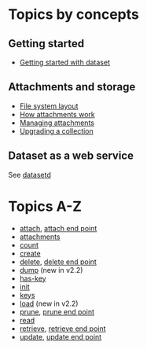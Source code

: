 
Topics by concepts
==================

Getting started
---------------

- [Getting started with dataset](../how-to/getting-started-with-dataset.md)

Attachments and storage
-----------------------

- [File system layout](../how-to/file-system-layout.md)
- [How attachments work](../how-to/how-attachments-work.md)
- [Managing attachments](../how-to/managing-attachments.md)
- [Upgrading a collection](../how-to/upgrading-a-collection.md)

Dataset as a web service
------------------------

See [datasetd](datasetd.md)

Topics A-Z
==========

- [attach](attach.md), [attach end point](attach-endpoint.md)
- [attachments](attachments.md)
- [count](count.md)
- [create](create.md)
- [delete](delete.md), [delete end point](delete-endpoint.md)
- [dump](dump.md) (new in v2.2)
- [has-key](haskey.md)
- [init](init.md)
- [keys](keys.md)
- [load](load.md) (new in v2.2)
- [prune](prune.md), [prune end point](prune-endpoint.md)
- [read](read.md)
- [retrieve](retrieve.md "formerly known as detach"), [retrieve end point](retrieve-endpoint.md)
- [update](update.md), [update end point](update-endpoint.md)
